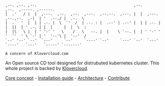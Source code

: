 ```
,--. ,--. ,--.                                           ,--.                     ,--.  ,-----. ,------.   
|  .'   / |  |  ,---.  ,--.  ,--.  ,---.  ,--.--.  ,---. |  |  ,---.  ,--.,--.  ,-|  | '  .--./ |  .-.  \  
|  .   '  |  | | .-. |  \  `'  /  | .-. : |  .--' | .--' |  | | .-. | |  ||  | ' .-. | |  |     |  |  \  : 
|  |\   \ |  | ' '-' '   \    /   \   --. |  |    \ `--. |  | ' '-' ' '  ''  ' \ `-' | '  '--'\ |  '--'  / 
`--' '--' `--'  `---'     `--'     `----' `--'     `---' `--'  `---'   `----'   `---'   `-----' `-------'  
                                                                                                           
A concern of Klovercloud.com
```

An Open source CD tool designed for distrubuted kubernetes cluster. This whole project is backed by [Klovercloud](https://klovercloud.com/). 

[Core concept](https://github.com/klovercloud-ci-cd/documentation/blob/master/cocepts.md) -  [Installation guide](https://github.com/klovercloud-ci-cd/documentation#installation-guide) - [Architecture](https://github.com/klovercloud-ci-cd/architecture/blob/master/README.md) - [Contribute](https://github.com/klovercloud-ci-cd/core-engine/blob/master/markdownfiles/CONTRIBUTING.md)
